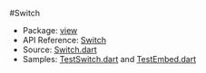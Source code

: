 #Switch

* Package: [view](api:)
* API Reference: [Switch](api:view)
* Source: [Switch.dart](source:lib/src/view)
* Samples: [TestSwitch.dart](source:test) and [TestEmbed.dart](source:test)

